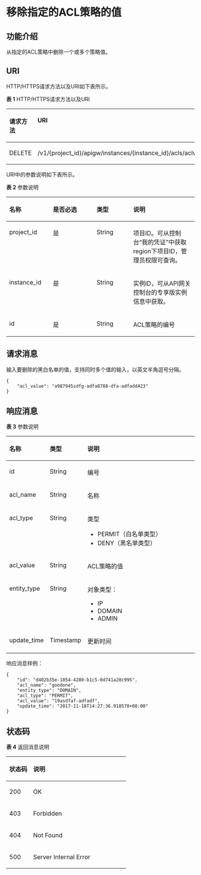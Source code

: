 # 移除指定的ACL策略的值<a name="apig-phapi-180713088"></a>

## 功能介绍<a name="section2712129"></a>

从指定的ACL策略中删除一个或多个策略值。

## URI<a name="section24409161"></a>

HTTP/HTTPS请求方法以及URI如下表所示。

**表 1**  HTTP/HTTPS请求方法以及URI

<a name="table16458109"></a>
<table><thead align="left"><tr id="row14566900"><th class="cellrowborder" valign="top" width="34.339999999999996%" id="mcps1.2.3.1.1"><p id="p39068245"><a name="p39068245"></a><a name="p39068245"></a>请求方法</p>
</th>
<th class="cellrowborder" valign="top" width="65.66%" id="mcps1.2.3.1.2"><p id="p10411242"><a name="p10411242"></a><a name="p10411242"></a>URI</p>
</th>
</tr>
</thead>
<tbody><tr id="row38004251"><td class="cellrowborder" valign="top" width="34.339999999999996%" headers="mcps1.2.3.1.1 "><p id="p58445522"><a name="p58445522"></a><a name="p58445522"></a>DELETE</p>
</td>
<td class="cellrowborder" valign="top" width="65.66%" headers="mcps1.2.3.1.2 "><p id="p36466804"><a name="p36466804"></a><a name="p36466804"></a>/v1/{project_id}/apigw/instances/{instance_id}/acls/aclvalue/{id}</p>
</td>
</tr>
</tbody>
</table>

URI中的参数说明如下表所示。

**表 2**  参数说明

<a name="table1021163"></a>
<table><thead align="left"><tr id="row39955125"><th class="cellrowborder" valign="top" width="23.169999999999998%" id="mcps1.2.5.1.1"><p id="p15139691"><a name="p15139691"></a><a name="p15139691"></a>名称</p>
</th>
<th class="cellrowborder" valign="top" width="23.150000000000002%" id="mcps1.2.5.1.2"><p id="p18355429"><a name="p18355429"></a><a name="p18355429"></a>是否必选</p>
</th>
<th class="cellrowborder" valign="top" width="19.470000000000002%" id="mcps1.2.5.1.3"><p id="p10394763"><a name="p10394763"></a><a name="p10394763"></a>类型</p>
</th>
<th class="cellrowborder" valign="top" width="34.21%" id="mcps1.2.5.1.4"><p id="p36669511"><a name="p36669511"></a><a name="p36669511"></a>说明</p>
</th>
</tr>
</thead>
<tbody><tr id="row130317081910"><td class="cellrowborder" valign="top" width="23.169999999999998%" headers="mcps1.2.5.1.1 "><p id="p55878963"><a name="p55878963"></a><a name="p55878963"></a>project_id</p>
</td>
<td class="cellrowborder" valign="top" width="23.150000000000002%" headers="mcps1.2.5.1.2 "><p id="p29902160"><a name="p29902160"></a><a name="p29902160"></a>是</p>
</td>
<td class="cellrowborder" valign="top" width="19.470000000000002%" headers="mcps1.2.5.1.3 "><p id="p6155914"><a name="p6155914"></a><a name="p6155914"></a>String</p>
</td>
<td class="cellrowborder" valign="top" width="34.21%" headers="mcps1.2.5.1.4 "><p id="p28867016"><a name="p28867016"></a><a name="p28867016"></a>项目ID。可从控制台“我的凭证”中获取region下项目ID，管理员权限可查询。</p>
</td>
</tr>
<tr id="row1877615913189"><td class="cellrowborder" valign="top" width="23.169999999999998%" headers="mcps1.2.5.1.1 "><p id="p1780913159538"><a name="p1780913159538"></a><a name="p1780913159538"></a>instance_id</p>
</td>
<td class="cellrowborder" valign="top" width="23.150000000000002%" headers="mcps1.2.5.1.2 "><p id="p9809215115310"><a name="p9809215115310"></a><a name="p9809215115310"></a>是</p>
</td>
<td class="cellrowborder" valign="top" width="19.470000000000002%" headers="mcps1.2.5.1.3 "><p id="p1280914152538"><a name="p1280914152538"></a><a name="p1280914152538"></a>String</p>
</td>
<td class="cellrowborder" valign="top" width="34.21%" headers="mcps1.2.5.1.4 "><p id="p1880914157537"><a name="p1880914157537"></a><a name="p1880914157537"></a>实例ID，可从API网关控制台的专享版实例信息中获取。</p>
</td>
</tr>
<tr id="row17440382"><td class="cellrowborder" valign="top" width="23.169999999999998%" headers="mcps1.2.5.1.1 "><p id="p3384858"><a name="p3384858"></a><a name="p3384858"></a>id</p>
</td>
<td class="cellrowborder" valign="top" width="23.150000000000002%" headers="mcps1.2.5.1.2 "><p id="p5738115"><a name="p5738115"></a><a name="p5738115"></a>是</p>
</td>
<td class="cellrowborder" valign="top" width="19.470000000000002%" headers="mcps1.2.5.1.3 "><p id="p62134176"><a name="p62134176"></a><a name="p62134176"></a>String</p>
</td>
<td class="cellrowborder" valign="top" width="34.21%" headers="mcps1.2.5.1.4 "><p id="p66812378"><a name="p66812378"></a><a name="p66812378"></a>ACL策略的编号</p>
</td>
</tr>
</tbody>
</table>

## 请求消息<a name="section18355857"></a>

输入要删除的黑白名单的值，支持同时多个值的输入，以英文半角逗号分隔。

```
{
	"acl_value": "a987945sdfg-adfa8788-dfa-adfadd423"
}
```

## 响应消息<a name="section10429421"></a>

**表 3**  参数说明

<a name="table20100575"></a>
<table><thead align="left"><tr id="row3029282"><th class="cellrowborder" valign="top" width="20%" id="mcps1.2.4.1.1"><p id="p44045288"><a name="p44045288"></a><a name="p44045288"></a>名称</p>
</th>
<th class="cellrowborder" valign="top" width="20%" id="mcps1.2.4.1.2"><p id="p10898546"><a name="p10898546"></a><a name="p10898546"></a>类型</p>
</th>
<th class="cellrowborder" valign="top" width="60%" id="mcps1.2.4.1.3"><p id="p10367016"><a name="p10367016"></a><a name="p10367016"></a>说明</p>
</th>
</tr>
</thead>
<tbody><tr id="row34422004"><td class="cellrowborder" valign="top" width="20%" headers="mcps1.2.4.1.1 "><p id="p36718907"><a name="p36718907"></a><a name="p36718907"></a>id</p>
</td>
<td class="cellrowborder" valign="top" width="20%" headers="mcps1.2.4.1.2 "><p id="p21441511"><a name="p21441511"></a><a name="p21441511"></a>String</p>
</td>
<td class="cellrowborder" valign="top" width="60%" headers="mcps1.2.4.1.3 "><p id="p59040864"><a name="p59040864"></a><a name="p59040864"></a>编号</p>
</td>
</tr>
<tr id="row61605733"><td class="cellrowborder" valign="top" width="20%" headers="mcps1.2.4.1.1 "><p id="p24008443"><a name="p24008443"></a><a name="p24008443"></a>acl_name</p>
</td>
<td class="cellrowborder" valign="top" width="20%" headers="mcps1.2.4.1.2 "><p id="p65635730"><a name="p65635730"></a><a name="p65635730"></a>String</p>
</td>
<td class="cellrowborder" valign="top" width="60%" headers="mcps1.2.4.1.3 "><p id="p14893905"><a name="p14893905"></a><a name="p14893905"></a>名称</p>
</td>
</tr>
<tr id="row66936288"><td class="cellrowborder" valign="top" width="20%" headers="mcps1.2.4.1.1 "><p id="p53130223"><a name="p53130223"></a><a name="p53130223"></a>acl_type</p>
</td>
<td class="cellrowborder" valign="top" width="20%" headers="mcps1.2.4.1.2 "><p id="p8580795"><a name="p8580795"></a><a name="p8580795"></a>String</p>
</td>
<td class="cellrowborder" valign="top" width="60%" headers="mcps1.2.4.1.3 "><p id="p23955755"><a name="p23955755"></a><a name="p23955755"></a>类型</p>
<a name="ul14275204"></a><a name="ul14275204"></a><ul id="ul14275204"><li>PERMIT（白名单类型）</li><li>DENY（黑名单类型）</li></ul>
</td>
</tr>
<tr id="row4750104"><td class="cellrowborder" valign="top" width="20%" headers="mcps1.2.4.1.1 "><p id="p49214182"><a name="p49214182"></a><a name="p49214182"></a>acl_value</p>
</td>
<td class="cellrowborder" valign="top" width="20%" headers="mcps1.2.4.1.2 "><p id="p26925816"><a name="p26925816"></a><a name="p26925816"></a>String</p>
</td>
<td class="cellrowborder" valign="top" width="60%" headers="mcps1.2.4.1.3 "><p id="p33507511"><a name="p33507511"></a><a name="p33507511"></a>ACL策略的值</p>
</td>
</tr>
<tr id="row33132146"><td class="cellrowborder" valign="top" width="20%" headers="mcps1.2.4.1.1 "><p id="p66458207"><a name="p66458207"></a><a name="p66458207"></a>entity_type</p>
</td>
<td class="cellrowborder" valign="top" width="20%" headers="mcps1.2.4.1.2 "><p id="p14405676"><a name="p14405676"></a><a name="p14405676"></a>String</p>
</td>
<td class="cellrowborder" valign="top" width="60%" headers="mcps1.2.4.1.3 "><p id="p26009089"><a name="p26009089"></a><a name="p26009089"></a>对象类型：</p>
<a name="ul32755215"></a><a name="ul32755215"></a><ul id="ul32755215"><li>IP</li><li>DOMAIN</li><li>ADMIN</li></ul>
</td>
</tr>
<tr id="row54905061"><td class="cellrowborder" valign="top" width="20%" headers="mcps1.2.4.1.1 "><p id="p18124996"><a name="p18124996"></a><a name="p18124996"></a>update_time</p>
</td>
<td class="cellrowborder" valign="top" width="20%" headers="mcps1.2.4.1.2 "><p id="p58838604"><a name="p58838604"></a><a name="p58838604"></a>Timestamp</p>
</td>
<td class="cellrowborder" valign="top" width="60%" headers="mcps1.2.4.1.3 "><p id="p1197604"><a name="p1197604"></a><a name="p1197604"></a>更新时间</p>
</td>
</tr>
</tbody>
</table>

响应消息样例：

```
{
	"id": "d402b35e-1054-4280-b1c5-0d741a28c995",
	"acl_name": "goodone",
	"entity_type": "DOMAIN",
	"acl_type": "PERMIT",
	"acl_value": "19asdfaf-adfadf",
	"update_time": "2017-11-18T14:27:36.918578+08:00"
}
```

## 状态码<a name="section30984986"></a>

**表 4**  返回消息说明

<a name="table62970069"></a>
<table><thead align="left"><tr id="row18783306"><th class="cellrowborder" valign="top" width="20%" id="mcps1.2.3.1.1"><p id="p45052843"><a name="p45052843"></a><a name="p45052843"></a>状态码</p>
</th>
<th class="cellrowborder" valign="top" width="80%" id="mcps1.2.3.1.2"><p id="p25401705"><a name="p25401705"></a><a name="p25401705"></a>说明</p>
</th>
</tr>
</thead>
<tbody><tr id="row44272235"><td class="cellrowborder" valign="top" width="20%" headers="mcps1.2.3.1.1 "><p id="p29281306"><a name="p29281306"></a><a name="p29281306"></a>200</p>
</td>
<td class="cellrowborder" valign="top" width="80%" headers="mcps1.2.3.1.2 "><p id="p50988816"><a name="p50988816"></a><a name="p50988816"></a>OK</p>
</td>
</tr>
<tr id="row5453642"><td class="cellrowborder" valign="top" width="20%" headers="mcps1.2.3.1.1 "><p id="p39091847"><a name="p39091847"></a><a name="p39091847"></a>403</p>
</td>
<td class="cellrowborder" valign="top" width="80%" headers="mcps1.2.3.1.2 "><p id="p13949586"><a name="p13949586"></a><a name="p13949586"></a>Forbidden</p>
</td>
</tr>
<tr id="row43798322"><td class="cellrowborder" valign="top" width="20%" headers="mcps1.2.3.1.1 "><p id="p58003159"><a name="p58003159"></a><a name="p58003159"></a>404</p>
</td>
<td class="cellrowborder" valign="top" width="80%" headers="mcps1.2.3.1.2 "><p id="p635416"><a name="p635416"></a><a name="p635416"></a>Not Found</p>
</td>
</tr>
<tr id="row5718751"><td class="cellrowborder" valign="top" width="20%" headers="mcps1.2.3.1.1 "><p id="p60565719"><a name="p60565719"></a><a name="p60565719"></a>500</p>
</td>
<td class="cellrowborder" valign="top" width="80%" headers="mcps1.2.3.1.2 "><p id="p6744143"><a name="p6744143"></a><a name="p6744143"></a>Server Internal Error</p>
</td>
</tr>
</tbody>
</table>

